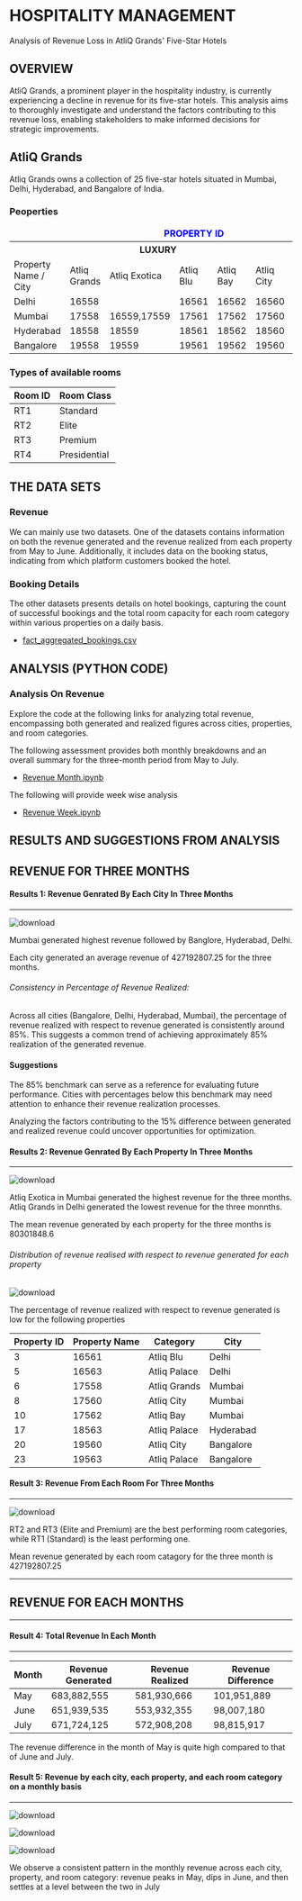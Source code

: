 # HOSPITALITY MANAGEMENT

Analysis of Revenue Loss in AtliQ Grands' Five-Star Hotels



## OVERVIEW
AtliQ Grands, a prominent player in the hospitality industry, is currently experiencing a decline in revenue for its five-star hotels. This analysis aims to thoroughly investigate and understand the factors contributing to this revenue loss, enabling stakeholders to make informed decisions for strategic improvements.

## AtliQ Grands
Atliq Grands owns a collection of 25 five-star hotels situated in Mumbai, Delhi, Hyderabad, and Bangalore of India.

### Peoperties
<body>

  <table>
    <thead>
      <!-- Add a large row with the title "PROPERTY ID" above the header row -->
      <tr>
        <td colspan="8" style="font-weight: bold; text-align: center; color: blue;"> PROPERTY ID</td>
      </tr>
      <!-- Existing rows -->
   </thead>
    <tbody>
      <tr>
        <th></th>
        <th colspan="4">LUXURY</th>
        <th colspan="3">BUSINESS</th>
      </tr>
      <tr>
        <td rowspan="2">Property Name / City</td>
        <td rowspan="2">Atliq Grands</td>
        <td rowspan="2">Atliq Exotica</td>
        <td rowspan="2">Atliq Blu</td>
        <td rowspan="2">Atliq Bay</td>
        <td rowspan="2">Atliq City</td>
        <td rowspan="2">Atliq Palace</td>
        <td rowspan="2">Atliq Seasons</td>
      </tr>
      <tr></tr>
      <tr>
        <td>Delhi</td>
        <td>16558</td>
        <td></td>
        <td>16561</td>
        <td>16562</td>
        <td>16560</td>
        <td>16563</td>
        <td></td>
      </tr>
      <tr>
        <td>Mumbai</td>
        <td>17558</td>
        <td>16559,17559	</td>
        <td>17561</td>
        <td>17562</td>
        <td>17560</td>
        <td>175634</td>
        <td>17564</td>
      </tr>
      <tr>
        <td>Hyderabad</td>
        <td>18558</td>
        <td>18559</td>
        <td>18561</td>
        <td>18562</td>
        <td>18560</td>
        <td>18563</td>
        <td></td>
      </tr>
      <tr>
        <td>Bangalore</td>
        <td>19558</td>
        <td>19559</td>
        <td>19561</td>
        <td>19562</td>
        <td>19560</td>
        <td>19563</td>
        <td></td>
      </tr>
    </tbody>
  </table>

</body>


### Types of available rooms

<body>

  <table>
    <thead>
      <tr>
        <th>Room ID</th>
        <th>Room Class</th>
      </tr>
    </thead>
    <tbody>
      <tr>
        <td>RT1</td>
        <td>Standard</td>
      </tr>
      <tr>
        <td>RT2</td>
        <td>Elite</td>
      </tr>
      <tr>
        <td>RT3</td>
        <td>Premium</td>
      </tr>
      <tr>
        <td>RT4</td>
        <td>Presidential</td>
      </tr>
    </tbody>
  </table>

</body>






## THE DATA SETS 

### Revenue
We can mainly use two datasets. One of the datasets contains information on both the revenue generated and the revenue realized from each property from May to June. Additionally, it includes data on the booking status, indicating from which platform customers booked the hotel. 

### Booking Details
The other datasets presents details on hotel bookings, capturing the count of successful bookings and the total room capacity for each room category within various properties on a daily basis. 
- [fact_aggregated_bookings.csv](https://github.com/sidiquegithub/HOSPITALITY-PROJECT/blob/main/DATA/fact_aggregated_bookings.csv)

  



## ANALYSIS (PYTHON CODE)
### Analysis On Revenue
Explore the code at the following links for analyzing total revenue, encompassing both generated and realized figures across cities, properties, and room categories. 

The following assessment provides both monthly breakdowns and an overall summary for the three-month period from May to July.
- [Revenue Month.ipynb](https://github.com/sidiquegithub/HOSPITALITY-PROJECT/blob/main/CODE/INITIAL%20ANALYSIS.ipynb)

The following will provide week wise analysis
- [Revenue Week.ipynb](https://github.com/sidiquegithub/HOSPITALITY-PROJECT/blob/main/CODE/ANALYSIS%20.ipynb)






## RESULTS AND SUGGESTIONS FROM ANALYSIS

## REVENUE FOR THREE MONTHS


#### Results 1: Revenue Genrated By Each City In Three Months
---------------------------------------------------------------------------------------


![download](https://github.com/sidiquegithub/HOSPITALITY-PROJECT/assets/110783832/93d1a158-11a9-4176-9216-c4de01b5ef2a)

Mumbai generated highest revenue followed by Banglore, Hyderabad, Delhi.

Each city generated an average revenue of 427192807.25 for the three months.


###### Consistency in Percentage of Revenue Realized:

Across all cities (Bangalore, Delhi, Hyderabad, Mumbai), the percentage of revenue realized with respect to revenue generated is consistently around 85%. This suggests a common trend of achieving approximately 85% realization of the generated revenue.


#### Suggestions
The 85% benchmark can serve as a reference for evaluating future performance. Cities with percentages below this benchmark may need attention to enhance their revenue realization processes.

Analyzing the factors contributing to the 15% difference between generated and realized revenue could uncover opportunities for optimization. 



#### Results 2: Revenue Genrated By Each Property In Three Months
-----------------------------------------------------------------------------------

![download](https://github.com/sidiquegithub/HOSPITALITY-PROJECT/assets/110783832/9a75f139-a3a7-44b5-bc22-bb6b03054394)

Atliq Exotica in Mumbai generated the highest revenue for the three months.
Atliq Grands in Delhi generated the lowest revenue for the three monnths.

The mean revenue generated by each property for the three months is 80301848.6

###### Distribution of revenue realised with respect to revenue generated for each property
![download](https://github.com/sidiquegithub/HOSPITALITY-PROJECT/assets/110783832/29c0786b-31e7-4ec7-9dbf-19c88f7a213f)


The percentage of revenue realized with respect to revenue generated is low for the following properties
 <body>

  <table>
    <thead>
      <tr>
        <th>Property ID</th>
        <th>Property Name</th>
        <th>Category</th>
        <th>City</th>
      </tr>
    </thead>
    <tbody>
      <tr>
        <td>3</td>
        <td>16561</td>
        <td>Atliq Blu</td>
        <td>Delhi</td>
      </tr>
      <tr>
        <td>5</td>
        <td>16563</td>
        <td>Atliq Palace</td>
        <td>Delhi</td>
      </tr>
      <tr>
        <td>6</td>
        <td>17558</td>
        <td>Atliq Grands</td>
        <td>Mumbai</td>
      </tr>
      <tr>
        <td>8</td>
        <td>17560</td>
        <td>Atliq City</td>
        <td>Mumbai</td>
      </tr>
      <tr>
        <td>10</td>
        <td>17562</td>
        <td>Atliq Bay</td>
        <td>Mumbai</td>
      </tr>
      <tr>
        <td>17</td>
        <td>18563</td>
        <td>Atliq Palace</td>
        <td>Hyderabad</td>
      </tr>
      <tr>
        <td>20</td>
        <td>19560</td>
        <td>Atliq City</td>
        <td>Bangalore</td>
      </tr>
      <tr>
        <td>23</td>
        <td>19563</td>
        <td>Atliq Palace</td>
        <td>Bangalore</td>
      </tr>
    </tbody>
  </table>

</body>




#### Result 3: Revenue From Each Room For Three Months
----------------------------------------------------------------------------------------
![download](https://github.com/sidiquegithub/HOSPITALITY-PROJECT/assets/110783832/f40f655a-b1ab-4211-82f4-f358f60792ec) 

RT2 and RT3 (Elite and Premium) are the best performing room categories, while RT1 (Standard) is the least performing one.

Mean revenue generated by each room catagory for the three month is  427192807.25

-------------------------------------------------
## REVENUE FOR EACH MONTHS
------------------------------------------------------

#### Result 4: Total Revenue In Each Month
------------------------
<table>
    <thead>
        <tr>
            <th>Month</th>
            <th>Revenue Generated</th>
            <th>Revenue Realized</th>
            <th>Revenue Difference</th>
        </tr>
    </thead>
    <tbody>
        <tr>
            <td>May</td>
            <td>683,882,555</td>
            <td>581,930,666</td>
            <td>101,951,889</td>
        </tr>
        <tr>
            <td>June</td>
            <td>651,939,535</td>
            <td>553,932,355</td>
            <td>98,007,180</td>
        </tr>
        <tr>
            <td>July</td>
            <td>671,724,125</td>
            <td>572,908,208</td>
            <td>98,815,917</td>
        </tr>
    </tbody>
</table>

The revenue difference in the month of May is quite high compared to that of June and July.


#### Result 5: Revenue  by each city, each property, and each room category on a monthly basis
------------------------
![download](https://github.com/sidiquegithub/HOSPITALITY-PROJECT/assets/110783832/cb93ff64-9c51-43a3-b3ed-382c6332e0aa) 



![download](https://github.com/sidiquegithub/HOSPITALITY-PROJECT/assets/110783832/c6866eb6-8380-4dcb-b186-ae844e22c1e9)

![download](https://github.com/sidiquegithub/HOSPITALITY-PROJECT/assets/110783832/d51b2fc7-aac8-4ef1-adb9-427c1339e631)

We observe a consistent pattern in the monthly revenue across each city, property, and room category: revenue peaks in May, dips in June, and then settles at a level between the two in July

